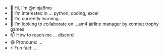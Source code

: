 - 👋 Hi, I’m @ninja5mo
- 👀 I’m interested in ... python, coding, excel
- 🌱 I’m currently learning ...
- 💞️ I’m looking to collaborate on ...am4 airline manager  by xombat trophy games
- 📫 How to reach me ... discord 
- 😄 Pronouns: ...
- ⚡ Fun fact: ...

<!---
ninja5mo/ninja5mo is a ✨ special ✨ repository because its `README.md` (this file) appears on your GitHub profile.
You can click the Preview link to take a look at your changes.
--->
